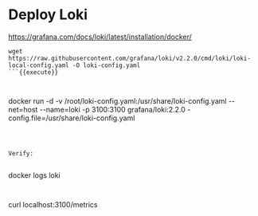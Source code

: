 
# Deploy Loki

https://grafana.com/docs/loki/latest/installation/docker/


```
wget https://raw.githubusercontent.com/grafana/loki/v2.2.0/cmd/loki/loki-local-config.yaml -O loki-config.yaml
```{{execute}}



```
docker run -d -v /root/loki-config.yaml:/usr/share/loki-config.yaml --net=host --name=loki -p 3100:3100 grafana/loki:2.2.0 -config.file=/usr/share/loki-config.yaml
```{{execute}}



Verify:


```
docker logs loki
```{{execute}}


```
curl localhost:3100/metrics
```{{execute}}
